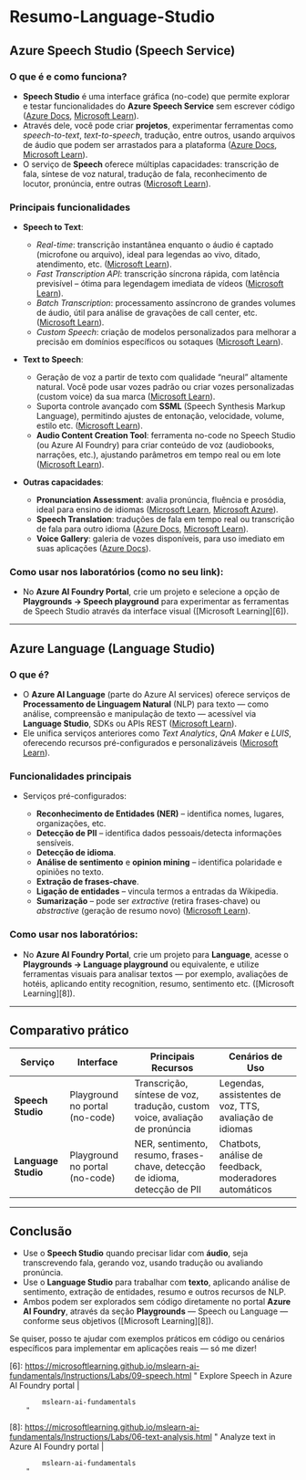 # Resumo-Language-Studio

## Azure Speech Studio (Speech Service)

### O que é e como funciona?

* **Speech Studio** é uma interface gráfica (no-code) que permite explorar e testar funcionalidades do **Azure Speech Service** sem escrever código ([Azure Docs][1], [Microsoft Learn][2]).
* Através dele, você pode criar **projetos**, experimentar ferramentas como *speech-to-text*, *text-to-speech*, tradução, entre outros, usando arquivos de áudio que podem ser arrastados para a plataforma ([Azure Docs][1], [Microsoft Learn][2]).
* O serviço de **Speech** oferece múltiplas capacidades: transcrição de fala, síntese de voz natural, tradução de fala, reconhecimento de locutor, pronúncia, entre outras ([Microsoft Learn][2]).

### Principais funcionalidades

* **Speech to Text**:

  * *Real-time*: transcrição instantânea enquanto o áudio é captado (microfone ou arquivo), ideal para legendas ao vivo, ditado, atendimento, etc. ([Microsoft Learn][2]).
  * *Fast Transcription API*: transcrição síncrona rápida, com latência previsível – ótima para legendagem imediata de vídeos ([Microsoft Learn][2]).
  * *Batch Transcription*: processamento assíncrono de grandes volumes de áudio, útil para análise de gravações de call center, etc. ([Microsoft Learn][2]).
  * *Custom Speech*: criação de modelos personalizados para melhorar a precisão em domínios específicos ou sotaques ([Microsoft Learn][2]).

* **Text to Speech**:

  * Geração de voz a partir de texto com qualidade “neural” altamente natural. Você pode usar vozes padrão ou criar vozes personalizadas (custom voice) da sua marca ([Microsoft Learn][3]).
  * Suporta controle avançado com **SSML** (Speech Synthesis Markup Language), permitindo ajustes de entonação, velocidade, volume, estilo etc. ([Microsoft Learn][3]).
  * **Audio Content Creation Tool**: ferramenta no-code no Speech Studio (ou Azure AI Foundry) para criar conteúdo de voz (audiobooks, narrações, etc.), ajustando parâmetros em tempo real ou em lote ([Microsoft Learn][4]).

* **Outras capacidades**:

  * **Pronunciation Assessment**: avalia pronúncia, fluência e prosódia, ideal para ensino de idiomas ([Microsoft Learn][2], [Microsoft Azure][5]).
  * **Speech Translation**: traduções de fala em tempo real ou transcrição de fala para outro idioma ([Azure Docs][1], [Microsoft Learn][2]).
  * **Voice Gallery**: galeria de vozes disponíveis, para uso imediato em suas aplicações ([Azure Docs][1]).

### Como usar nos laboratórios (como no seu link):

* No **Azure AI Foundry Portal**, crie um projeto e selecione a opção de **Playgrounds → Speech playground** para experimentar as ferramentas de Speech Studio através da interface visual ([Microsoft Learning][6]).

---

## Azure Language (Language Studio)

### O que é?

* O **Azure AI Language** (parte do Azure AI services) oferece serviços de **Processamento de Linguagem Natural** (NLP) para texto — como análise, compreensão e manipulação de texto — acessível via **Language Studio**, SDKs ou APIs REST ([Microsoft Learn][7]).
* Ele unifica serviços anteriores como *Text Analytics*, *QnA Maker* e *LUIS*, oferecendo recursos pré-configurados e personalizáveis ([Microsoft Learn][7]).

### Funcionalidades principais

* Serviços pré-configurados:

  * **Reconhecimento de Entidades (NER)** – identifica nomes, lugares, organizações, etc.
  * **Detecção de PII** – identifica dados pessoais/detecta informações sensíveis.
  * **Detecção de idioma**.
  * **Análise de sentimento** e **opinion mining** – identifica polaridade e opiniões no texto.
  * **Extração de frases-chave**.
  * **Ligação de entidades** – vincula termos a entradas da Wikipedia.
  * **Sumarização** – pode ser *extractive* (retira frases-chave) ou *abstractive* (geração de resumo novo) ([Microsoft Learn][7]).

### Como usar nos laboratórios:

* No **Azure AI Foundry Portal**, crie um projeto para **Language**, acesse o **Playgrounds → Language playground** ou equivalente, e utilize ferramentas visuais para analisar textos — por exemplo, avaliações de hotéis, aplicando entity recognition, resumo, sentimento etc. ([Microsoft Learning][8]).

---

## Comparativo prático

| Serviço             | Interface                      | Principais Recursos                                                         | Cenários de Uso                                         |
| ------------------- | ------------------------------ | --------------------------------------------------------------------------- | ------------------------------------------------------- |
| **Speech Studio**   | Playground no portal (no-code) | Transcrição, síntese de voz, tradução, custom voice, avaliação de pronúncia | Legendas, assistentes de voz, TTS, avaliação de idiomas |
| **Language Studio** | Playground no portal (no-code) | NER, sentimento, resumo, frases-chave, detecção de idioma, detecção de PII  | Chatbots, análise de feedback, moderadores automáticos  |

---

## Conclusão

* Use o **Speech Studio** quando precisar lidar com **áudio**, seja transcrevendo fala, gerando voz, usando tradução ou avaliando pronúncia.
* Use o **Language Studio** para trabalhar com **texto**, aplicando análise de sentimento, extração de entidades, resumo e outros recursos de NLP.
* Ambos podem ser explorados sem código diretamente no portal **Azure AI Foundry**, através da seção **Playgrounds** — Speech ou Language — conforme seus objetivos ([Microsoft Learning][8]).

Se quiser, posso te ajudar com exemplos práticos em código ou cenários específicos para implementar em aplicações reais — só me dizer!

[1]: https://docs.azure.cn/en-us/ai-services/speech-service/speech-studio-overview?utm_source=chatgpt.com "Speech Studio overview - Speech service - Azure AI services"
[2]: https://learn.microsoft.com/en-us/azure/ai-services/speech-service/overview?utm_source=chatgpt.com "What is the Speech service? - Azure AI services | Microsoft Learn"
[3]: https://learn.microsoft.com/en-us/azure/ai-services/speech-service/text-to-speech?utm_source=chatgpt.com "Text to speech overview - Azure AI services - Microsoft Community"
[4]: https://learn.microsoft.com/en-us/azure/ai-services/speech-service/how-to-audio-content-creation?utm_source=chatgpt.com "Audio content creation tool - Azure AI services | Microsoft Learn"
[5]: https://azure.microsoft.com/en-us/blog/3-microsoft-azure-ai-product-features-that-accelerate-language-learning/?utm_source=chatgpt.com "3 Microsoft Azure AI product features that accelerate language ..."
[6]: https://microsoftlearning.github.io/mslearn-ai-fundamentals/Instructions/Labs/09-speech.html "
            Explore Speech in Azure AI Foundry portal | 
            
            mslearn-ai-fundamentals
        "
[7]: https://learn.microsoft.com/en-us/azure/ai-services/language-service/overview?utm_source=chatgpt.com "What is Azure AI Language - Azure AI services | Microsoft Learn"
[8]: https://microsoftlearning.github.io/mslearn-ai-fundamentals/Instructions/Labs/06-text-analysis.html "
            Analyze text in Azure AI Foundry portal | 
            
            mslearn-ai-fundamentals
        "
